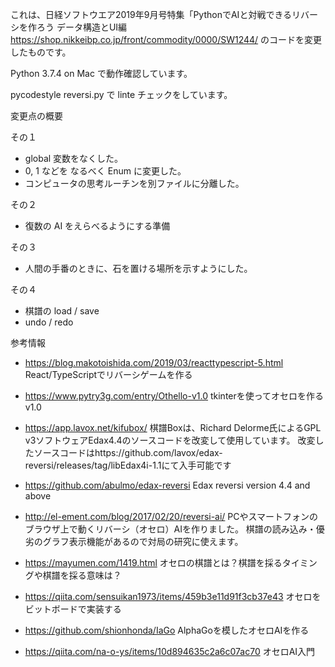 
これは、日経ソフトウエア2019年9月号特集「PythonでAIと対戦できるリバーシを作ろう データ構造とUI編
https://shop.nikkeibp.co.jp/front/commodity/0000/SW1244/
のコードを変更したものです。  

Python 3.7.4 on Mac で動作確認しています。  

pycodestyle reversi.py で linte チェックをしています。  

変更点の概要

その１
- global 変数をなくした。
- 0, 1 などを なるべく Enum に変更した。
- コンピュータの思考ルーチンを別ファイルに分離した。

その２
- 復数の AI をえらべるようにする準備
  
その３
- 人間の手番のときに、石を置ける場所を示すようにした。

その４
- 棋譜の load / save
- undo / redo

参考情報
- https://blog.makotoishida.com/2019/03/reacttypescript-5.html
  React/TypeScriptでリバーシゲームを作る

- https://www.pytry3g.com/entry/Othello-v1.0
  tkinterを使ってオセロを作る v1.0

- https://app.lavox.net/kifubox/
  棋譜Boxは、Richard Delorme氏によるGPL v3ソフトウェアEdax4.4のソースコードを改変して使用しています。
  改変したソースコードはhttps://github.com/lavox/edax-reversi/releases/tag/libEdax4i-1.1にて入手可能です

- https://github.com/abulmo/edax-reversi
  Edax reversi version 4.4 and above

- http://el-ement.com/blog/2017/02/20/reversi-ai/
  PCやスマートフォンのブラウザ上で動くリバーシ（オセロ）AIを作りました。
  棋譜の読み込み・優劣のグラフ表示機能があるので対局の研究に使えます。

- https://mayumen.com/1419.html
  オセロの棋譜とは？棋譜を採るタイミングや棋譜を採る意味は？

- https://qiita.com/sensuikan1973/items/459b3e11d91f3cb37e43
  オセロをビットボードで実装する

- https://github.com/shionhonda/IaGo
  AlphaGoを模したオセロAIを作る

- https://qiita.com/na-o-ys/items/10d894635c2a6c07ac70
  オセロAI入門